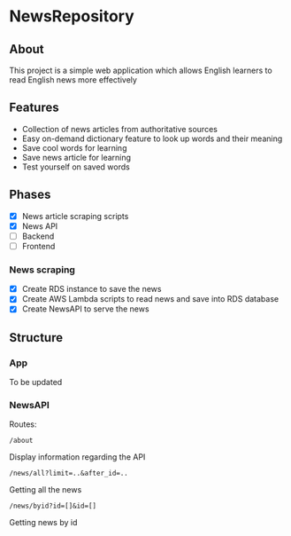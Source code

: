 # NewsRepository 

## About
This project is a simple web application which allows English learners to read English news more effectively

## Features
- Collection of news articles from authoritative sources
- Easy on-demand dictionary feature to look up words and their meaning
- Save cool words for learning
- Save news article for learning
- Test yourself on saved words

## Phases
- [x] News article scraping scripts
- [x] News API 
- [ ] Backend
- [ ] Frontend

### News scraping
- [x] Create RDS instance to save the news
- [x] Create AWS Lambda scripts to read news and save into RDS database
- [x] Create NewsAPI to serve the news

## Structure
### App 
To be updated

### NewsAPI
Routes:
```
/about
```
Display information regarding the API
```
/news/all?limit=..&after_id=..
```
Getting all the news
```
/news/byid?id=[]&id=[]
```
Getting news by id